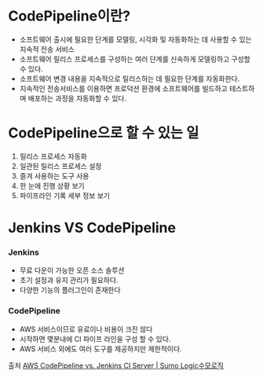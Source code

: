 # CodePipeline이란?
- 소프트웨어 출시에 필요한 단계를 모델링, 시각화 및 자동화하는 데 사용할 수 있는 지속적 전송 서비스
- 소프트웨어 릴리스 프로세스를 구성하는 여러 단계를 신속하게 모델링하고 구성할 수 있다.
- 소프트웨어 변경 내용을 지속적으로 릴리스하는 데 필요한 단계를 자동화한다.
- 지속적인 전송서비스를 이용하면 프로덕션 환경에 소프트웨어를 빌드하고 테스트하며 배포하는 과정을 자동화할 수 있다.

# CodePipeline으로 할 수 있는 일
1. 릴리스 프로세스 자동화
2. 일관된 릴리스 프로세스 설정
3. 즐겨 사용하는 도구 사용
4. 한 눈에 진행 상황 보기
5. 파이프라인 기록 세부 정보 보기

# Jenkins VS CodePipeline

### Jenkins
- 무료 다운이 가능한 오픈 소스 솔루션
- 초기 설정과 유지 관리가 필요하다.
- 다양한 기능의 플러그인이 존재한다

### CodePipeline
- AWS 서비스이므로 유료이나 비용이 크진 않다
- 시작하면 몇분내에 CI 파이프 라인을 구성 할 수 있다.
- AWS 서비스 외에도 여러 도구를 제공하지만 제한적이다.

출처
[AWS CodePipeline vs. Jenkins CI Server | Sumo Logic수모로직](https://www.sumologickorea.com/blog/aws-codepipeline-vs-jenkins-ci-server/)
